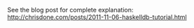 See the blog post for complete explanation: http://chrisdone.com/posts/2011-11-06-haskelldb-tutorial.html

